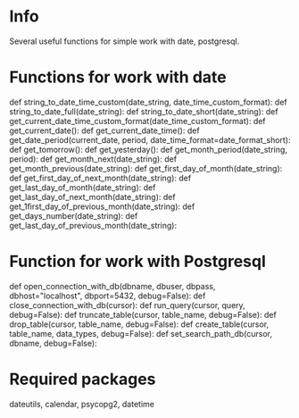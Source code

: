 # Info
Several useful functions for simple work with date, postgresql.

# Functions for work with date
def string_to_date_time_custom(date_string, date_time_custom_format):
def string_to_date_full(date_string):
def string_to_date_short(date_string):
def get_current_date_time_custom_format(date_time_custom_format):
def get_current_date():
def get_current_date_time():
def get_date_period(current_date, period, date_time_format=date_format_short):
def get_tomorrow():
def get_yesterday():
def get_month_period(date_string, period):
def get_month_next(date_string):
def get_month_previous(date_string):
def get_first_day_of_month(date_string):
def get_first_day_of_next_month(date_string):
def get_last_day_of_month(date_string):
def get_last_day_of_next_month(date_string):
def get_1first_day_of_previous_month(date_string):
def get_days_number(date_string):
def get_last_day_of_previous_month(date_string):

# Function for work with Postgresql
def open_connection_with_db(dbname, dbuser, dbpass, dbhost="localhost", dbport=5432, debug=False):
def close_connection_with_db(cursor):
def run_query(cursor, query, debug=False):
def truncate_table(cursor, table_name, debug=False):
def drop_table(cursor, table_name, debug=False):
def create_table(cursor, table_name, data_types, debug=False):
def set_search_path_db(cursor, dbname, debug=False):

# Required packages
dateutils, calendar, psycopg2, datetime
